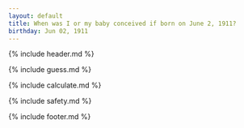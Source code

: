 ```yaml
---
layout: default
title: When was I or my baby conceived if born on June 2, 1911?
birthday: Jun 02, 1911
---
```


{% include header.md %}

{% include guess.md %}

{% include calculate.md %}

{% include safety.md %}

{% include footer.md %}



